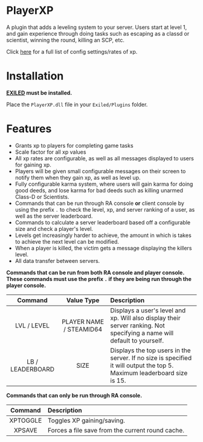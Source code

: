# PlayerXP

A plugin that adds a leveling system to your server. Users start at level 1, and gain experience through doing tasks such as escaping as a classd or scientist, winning the round, killing an SCP, etc.

Click [here](https://github.com/Cyanox62/PlayerXP/wiki/XP-Config-Settings) for a full list of config settings/rates of xp.

# Installation

**[EXILED](https://github.com/galaxy119/EXILED) must be installed.**

Place the `PlayerXP.dll` file in your `Exiled/Plugins` folder.

# Features
* Grants xp to players for completing game tasks
* Scale factor for all xp values
* All xp rates are configurable, as well as all messages displayed to users for gaining xp.
* Players will be given small configurable messages on their screen to notify them when they gain xp, as well as level up.
* Fully configurable karma system, where users will gain karma for doing good deeds, and lose karma for bad deeds such as killing unarmed Class-D or Scientists.
* Commands that can be run through RA console **or** client console by using the prefix `.` to check the level, xp, and server ranking of a user, as well as the server leaderboard.
* Commands to calculate a server leaderboard based off a configurable size and check a player's level.
* Levels get increasingly harder to achieve, the amount in which is takes to achieve the next level can be modified.
* When a player is killed, the victim gets a message displaying the killers level.
* All data transfer between servers.

**Commands that can be run from both RA console and player console. These commands must use the prefix `.` if they are being run through the player console.**

| Command        | Value Type | Description |
| :-------------: | :---------: | :------ |
| LVL / LEVEL | PLAYER NAME / STEAMID64 | Displays a user's level and xp. Will also display their server ranking. Not specifying a name will default to yourself. |
| LB / LEADERBOARD | SIZE | Displays the top users in the server. If no size is specified it will output the top 5. Maximum leaderboard size is 15. |

**Commands that can only be run through RA console.**

| Command        | Description |
| :-------------: | :------ |
| XPTOGGLE | Toggles XP gaining/saving. |
| XPSAVE | Forces a file save from the current round cache. |
